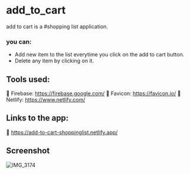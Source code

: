 # add_to_cart
add to cart is a #shopping list application.
### you can:
- Add new item to the list everytime you click on the add to cart button.
- Delete any item by clicking on it.

## Tools used:
🔗 Firebase: https://firebase.google.com/
🔗 Favicon: https://favicon.io/
🔗 Netlify: https://www.netlify.com/

##  Links to the app:
🔗 https://add-to-cart-shoppinglist.netlify.app/

## Screenshot
![IMG_3174](https://github.com/SaraAlAwad/add_to_cart/assets/20957912/dd5b2dca-d86e-44ec-a567-6f21d98c4596)
